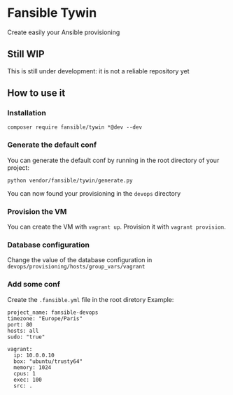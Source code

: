 # Fansible Tywin
Create easily your Ansible provisioning

## Still WIP
This is still under development: it is not a reliable repository yet

## How to use it

### Installation

    composer require fansible/tywin *@dev --dev

### Generate the default conf
You can generate the default conf by running in the root directory of your project:

    python vendor/fansible/tywin/generate.py
    
You can now found your provisioning in the `devops` directory

### Provision the VM
You can create the VM with `vagrant up`.
Provision it with `vagrant provision`.

### Database configuration
Change the value of the database configuration in `devops/provisioning/hosts/group_vars/vagrant`

### Add some conf
Create the `.fansible.yml` file in the root diretory
Example:

    project_name: fansible-devops
    timezone: "Europe/Paris"
    port: 80
    hosts: all
    sudo: "true"
    
    vagrant:
      ip: 10.0.0.10
      box: "ubuntu/trusty64"
      memory: 1024
      cpus: 1
      exec: 100
      src: .


